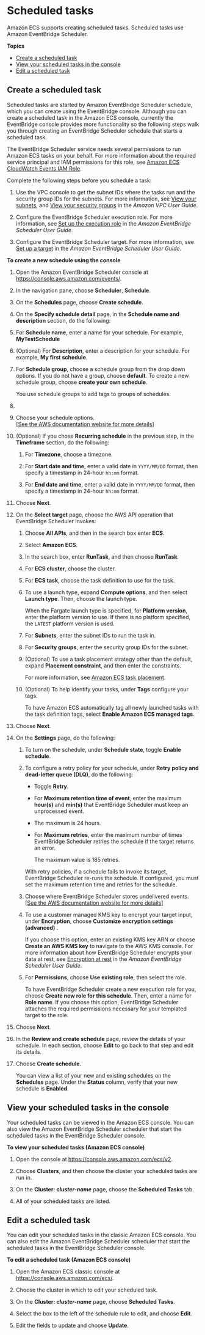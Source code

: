 # Scheduled tasks<a name="scheduled_tasks"></a>

Amazon ECS supports creating scheduled tasks\. Scheduled tasks use Amazon EventBridge Scheduler\.

**Topics**
+ [Create a scheduled task](#scheduled-task-create)
+ [View your scheduled tasks in the console](#scheduled-task-view)
+ [Edit a scheduled task](#scheduled-task-edit)

## Create a scheduled task<a name="scheduled-task-create"></a>

Scheduled tasks are started by Amazon EventBridge Scheduler schedule, which you can create using the EventBridge console\. Although you can create a scheduled task in the Amazon ECS console, currently the EventBridge console provides more functionality so the following steps walk you through creating an EventBridge Scheduler schedule that starts a scheduled task\.

The EventBridge Scheduler service needs several permissions to run Amazon ECS tasks on your behalf\. For more information about the required service principal and IAM permissions for this role, see [Amazon ECS CloudWatch Events IAM Role](CWE_IAM_role.md)\.

Complete the following steps before you schedule a task:

1. Use the VPC console to get the subnet IDs where the tasks run and the security group IDs for the subnets\. For more information, see [View your subnets](https://docs.aws.amazon.com/vpc/latest/userguide/modify-subnets.html#view-subnet), and [View your security groups](https://docs.aws.amazon.com/vpc/latest/userguide/security-groups.html#viewing-security-groups) in the *Amazon VPC User Guide*\.

1. Configure the EventBridge Scheduler execution role\. For more information, see [Set up the execution role](https://docs.aws.amazon.com/scheduler/latest/UserGuide/setting-up.html#setting-up-execution-role) in the *Amazon EventBridge Scheduler User Guide*\. 

1. Configure the EventBridge Scheduler target\. For more information, see [Set up a target](https://docs.aws.amazon.com/scheduler/latest/UserGuide/setting-up.html#setting-up-target) in the *Amazon EventBridge Scheduler User Guide*\. 

**To create a new schedule using the console**

1. Open the Amazon EventBridge Scheduler console at [https://console\.aws\.amazon\.com/events/](https://console.aws.amazon.com/scheduler/)\.

1. In the navigation pane, choose **Scheduler**, **Schedule**\.

1.  On the **Schedules** page, choose **Create schedule**\. 

1.  On the **Specify schedule detail** page, in the **Schedule name and description** section, do the following: 

   1. For **Schedule name**, enter a name for your schedule\. For example, **MyTestSchedule** 

   1. \(Optional\) For **Description**, enter a description for your schedule\. For example, **My first schedule**\.

   1. For **Schedule group**, choose a schedule group from the drop down options\. If you do not have a group, choose **default**\. To create a new schedule group, choose **create your own schedule**\. 

      You use schedule groups to add tags to groups of schedules\. 

1. 

   1. Choose your schedule options\.    
[\[See the AWS documentation website for more details\]](http://docs.aws.amazon.com/AmazonECS/latest/developerguide/scheduled_tasks.html)

1. \(Optional\) If you chose **Recurring schedule** in the previous step, in the **Timeframe** section, do the following: 

   1. For **Timezone**, choose a timezone\. 

   1. For **Start date and time**, enter a valid date in `YYYY/MM/DD` format, then specify a timestamp in 24\-hour `hh:mm` format\. 

   1. For **End date and time**, enter a valid date in `YYYY/MM/DD` format, then specify a timestamp in 24\-hour `hh:mm` format\. 

1. Choose **Next**\. 

1. On the **Select target** page, choose the AWS API operation that EventBridge Scheduler invokes: 

   1. Choose **All APIs**, and then in the search box enter **ECS**\. 

   1. Select **Amazon ECS**\.

   1. In the search box, enter **RunTask**, and then choose **RunTask**\.

   1. For **ECS cluster**, choose the cluster\.

   1. For **ECS task**, choose the task definition to use for the task\.

   1. To use a launch type, expand **Compute options**, and then select **Launch type**\. Then, choose the launch type\.

      When the Fargate launch type is specified, for **Platform version**, enter the platform version to use\. If there is no platform specified, the `LATEST` platform version is used\.

   1. For **Subnets**, enter the subnet IDs to run the task in\.

   1. For **Security groups**, enter the security group IDs for the subnet\.

   1. \(Optional\) To use a task placement strategy other than the default, expand **Placement constraint**, and then enter the constraints\.

       For more information, see [Amazon ECS task placement](task-placement.md)\.

   1. \(Optional\) To help identify your tasks, under **Tags** configure your tags\.

      To have Amazon ECS automatically tag all newly launched tasks with the task definition tags, select **Enable Amazon ECS managed tags**\.

1. Choose **Next**\. 

1. On the **Settings** page, do the following: 

   1. To turn on the schedule, under **Schedule state**, toggle **Enable schedule**\. 

   1. To configure a retry policy for your schedule, under **Retry policy and dead\-letter queue \(DLQ\)**, do the following:
      + Toggle **Retry**\.
      + For **Maximum retention time of event**, enter the maximum **hour\(s\)** and **min\(s\)** that EventBridge Scheduler must keep an unprocessed event\.
      + The maximum is 24 hours\.
      + For **Maximum retries**, enter the maximum number of times EventBridge Scheduler retries the schedule if the target returns an error\. 

         The maximum value is 185 retries\. 

      With retry policies, if a schedule fails to invoke its target, EventBridge Scheduler re\-runs the schedule\. If configured, you must set the maximum retention time and retries for the schedule\.

   1. Choose where EventBridge Scheduler stores undelivered events\.     
[\[See the AWS documentation website for more details\]](http://docs.aws.amazon.com/AmazonECS/latest/developerguide/scheduled_tasks.html)

   1. To use a customer managed KMS key to encrypt your target input, under **Encryption**, choose **Customize encryption settings \(advanced\)** \. 

      If you choose this option, enter an existing KMS key ARN or choose **Create an AWS KMS key** to navigate to the AWS KMS console\. For more information about how EventBridge Scheduler encrypts your data at rest, see [Encryption at rest](https://docs.aws.amazon.com/scheduler/latest/UserGuide/encryption-rest.html) in the *Amazon EventBridge Scheduler User Guide*\. 

   1. For **Permissions**, choose **Use existing role**, then select the role\.

      To have EventBridge Scheduler create a new execution role for you, choose **Create new role for this schedule**\. Then, enter a name for **Role name**\. If you choose this option, EventBridge Scheduler attaches the required permissions necessary for your templated target to the role\. 

1. Choose **Next**\. 

1.  In the **Review and create schedule** page, review the details of your schedule\. In each section, choose **Edit** to go back to that step and edit its details\. 

1. Choose **Create schedule**\. 

   You can view a list of your new and existing schedules on the **Schedules** page\. Under the **Status** column, verify that your new schedule is **Enabled**\. 

## View your scheduled tasks in the console<a name="scheduled-task-view"></a>

Your scheduled tasks can be viewed in the Amazon ECS console\. You can also view the Amazon EventBridge Scheduler scheduler that start the scheduled tasks in the EventBridge Scheduler console\.

**To view your scheduled tasks \(Amazon ECS console\)**

1. Open the console at [https://console\.aws\.amazon\.com/ecs/v2](https://console.aws.amazon.com/ecs/v2)\.

1. Choose **Clusters**, and then choose the cluster your scheduled tasks are run in\.

1. On the **Cluster: *cluster\-name*** page, choose the **Scheduled Tasks** tab\.

1. All of your scheduled tasks are listed\.

## Edit a scheduled task<a name="scheduled-task-edit"></a>

You can edit your scheduled tasks in the classic Amazon ECS console\. You can also edit the Amazon EventBridge Scheduler scheduler that start the scheduled tasks in the EventBridge Scheduler console\.

**To edit a scheduled task \(Amazon ECS console\)**

1. Open the Amazon ECS classic console at [https://console\.aws\.amazon\.com/ecs/](https://console.aws.amazon.com/ecs/)\.

1. Choose the cluster in which to edit your scheduled task\.

1. On the **Cluster: *cluster\-name*** page, choose **Scheduled Tasks**\.

1. Select the box to the left of the schedule rule to edit, and choose **Edit**\.

1. Edit the fields to update and choose **Update**\.